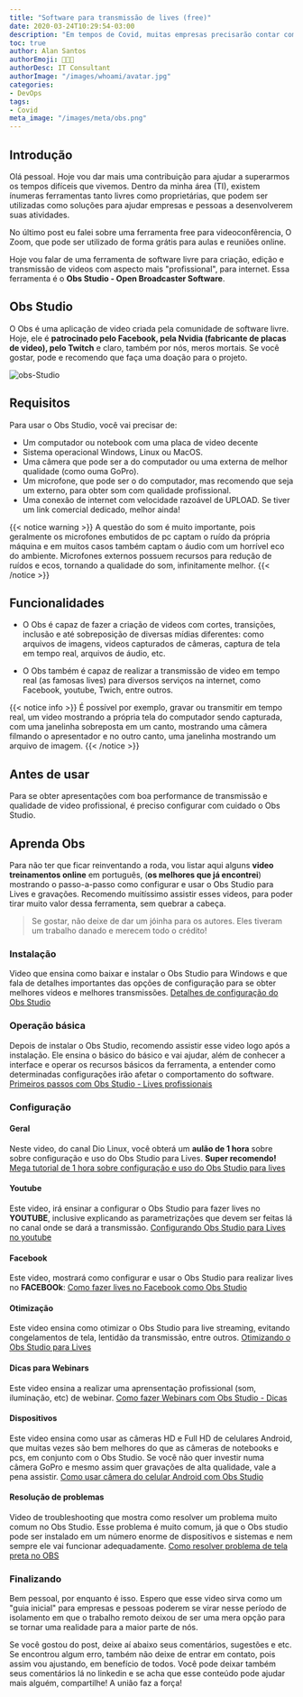 ```yaml
---
title: "Software para transmissão de lives (free)"
date: 2020-03-24T10:29:54-03:00
description: "Em tempos de Covid, muitas empresas precisarão contar com recursos de gravação de videos e transmissão de lives pela Internet. Com dinheiro escasso, nada como um software livre fácil instalar, configurar, que pode ser usado em Windows, Linux e Mac, para gravações de video e realização de lives com qualidade profissional."
toc: true
author: Alan Santos
authorEmoji: 👨🏻‍💻
authorDesc: IT Consultant
authorImage: "/images/whoami/avatar.jpg"
categories:
- DevOps
tags:
- Covid
meta_image: "/images/meta/obs.png"
---
```


##  Introdução
Olá pessoal. Hoje vou dar mais uma contribuição para ajudar a superarmos os tempos difíceis que vivemos. Dentro da minha área (TI), existem ínumeras ferramentas tanto livres como proprietárias, que podem ser utilizadas como soluções para ajudar empresas e pessoas a desenvolverem suas atividades.

No último post eu falei sobre uma ferramenta free para videoconfêrencia, O Zoom, que pode ser utilizado de forma grátis para aulas e reuniões   online.

Hoje vou falar de uma ferramenta de software livre para criação, edição e transmissão de videos com aspecto mais "profissional", para internet. Essa ferramenta é o **Obs Studio - Open Broadcaster Software**.

## Obs Studio

O Obs é uma  aplicação de video criada pela comunidade de software livre. Hoje, ele é **patrocinado pelo Facebook, pela Nvidia (fabricante de placas de video), pelo Twitch** e claro, também por nós, meros mortais. Se você gostar, pode e recomendo que faça uma doação para o projeto.

![obs-Studio](/images/posts/obs.png)

## Requisitos
Para usar o Obs Studio, você vai precisar de:
* Um computador ou notebook com uma placa de video decente
* Sistema operacional Windows, Linux ou MacOS.
* Uma câmera que pode ser a do computador ou uma externa de melhor qualidade (como ouma GoPro).
* Um microfone, que pode ser o do computador, mas recomendo que seja um externo, para obter som com qualidade profissional.
* Uma conexão de internet com velocidade razoável de UPLOAD. Se tiver um link comercial dedicado, melhor ainda!

{{< notice warning >}}
A questão do som é muito importante, pois geralmente os microfones embutidos de pc captam o ruído da própria máquina e em muitos casos também captam o áudio com um horrível eco do ambiente. Microfones externos possuem recursos para redução de ruídos e ecos, tornando a qualidade do som, infinitamente melhor.
{{< /notice >}}

## Funcionalidades

* O Obs é capaz de fazer a criação de videos com cortes, transições, inclusão e até sobreposição de diversas mídias diferentes: como arquivos de imagens, videos capturados de câmeras, captura de tela em tempo real, arquivos de áudio, etc.

* O Obs também é capaz de realizar a transmissão de video em tempo real (as famosas lives) para diversos serviços na internet, como Facebook, youtube, Twich, entre outros.

{{< notice info >}}
É possível por exemplo, gravar ou transmitir em tempo real, um video mostrando a própria tela do computador sendo capturada, com uma janelinha sobreposta em um canto, mostrando uma câmera filmando o apresentador e no outro canto, uma janelinha mostrando um arquivo de imagem.
{{< /notice >}}

## Antes de usar
Para se obter apresentações com boa performance de transmissão e qualidade de video profissional, é preciso configurar com cuidado o Obs Studio.

## Aprenda Obs

Para não ter que ficar reinventando a roda, vou  listar aqui alguns **video treinamentos online**  em português, (**os melhores que já encontrei**) mostrando o passo-a-passo como configurar e usar o Obs Studio para Lives e gravações. Recomendo muitíssimo assistir esses videos, para poder tirar muito valor dessa ferramenta, sem quebrar a cabeça.

>Se gostar, não deixe de dar um jóinha para os autores. Eles tiveram um trabalho danado e merecem todo o crédito!


### Instalação
Video que ensina como baixar e instalar o Obs Studio para Windows e que fala de detalhes importantes das opções de configuração para se obter melhores videos e melhores transmissões.
<a href="https://www.youtube.com/watch?v=X4HVH2PukDs" target="_blank">Detalhes de configuração do Obs Studio</a>

### Operação básica
Depois de instalar o Obs Studio, recomendo assistir esse video logo após a instalação. Ele ensina o básico do básico e vai ajudar, além de conhecer a interface e operar os recursos básicos da ferramenta, a entender como determinadas configurações irão afetar o comportamento do software.
<a href="https://www.youtube.com/watch?v=TltxPGQ7msY" target="_blank">Primeiros passos com Obs Studio - Lives profissionais</a>


### Configuração

#### Geral
Neste video, do canal Dio Linux, você obterá um **aulão de 1 hora** sobre sobre configuração e uso do Obs Studio para Lives. **Super recomendo!**
<a href="https://www.youtube.com/watch?v=ZJDH6alecAM" target="_blank">Mega tutorial de 1 hora sobre configuração e uso do Obs Studio para lives</a>

#### Youtube
Este video, irá ensinar a configurar o Obs Studio para fazer lives no **YOUTUBE**, inclusive explicando as parametrizações que devem ser feitas lá no canal onde se dará a transmissão.
<a href="https://www.youtube.com/watch?v=cxU1cfOpAtM" target="_blank">Configurando Obs Studio para Lives no youtube</a>

#### Facebook
Este video, mostrará como configurar e usar o Obs Studio para realizar lives no **FACEBOOk**:
<a href="https://www.youtube.com/watch?v=a3puCeU_TZs" target="_blank">Como fazer lives no Facebook como Obs Studio</a>

#### Otimização
Este video ensina como otimizar o Obs Studio para live streaming, evitando congelamentos de tela, lentidão da transmissão, entre outros.
<a href="https://www.youtube.com/watch?v=XVMxO7N9lW8" target="_blank">Otimizando o Obs Studio para Lives</a>

#### Dicas para Webinars
Este video ensina a realizar uma aprensentação profissional (som, iluminação, etc) de webinar.
<a href="https://www.youtube.com/watch?v=SWOmtzlYWTw" target="_blank">Como fazer Webinars com Obs Studio - Dicas</a>

#### Dispositivos
Este video  ensina como usar as câmeras HD e Full HD de celulares Android, que muitas vezes são bem melhores do que as câmeras de notebooks e pcs, em conjunto com o Obs Studio. Se você não quer investir numa câmera GoPro e mesmo assim quer gravações de alta qualidade, vale a pena assistir.
<a href="https://www.youtube.com/watch?v=7LOQde8zWHE" target="_blank">Como usar câmera do celular Android com Obs Studio</a>

#### Resolução de problemas
Video de troubleshooting que mostra como resolver um problema muito comum no Obs Studio. Esse problema é muito comum, já que o Obs studio pode ser instalado em um número enorme de dispositivos e sistemas e nem sempre ele vai funcionar adequadamente.
<a href="https://www.youtube.com/watch?v=yhJ6HrQY8mE" target="_blank">Como resolver problema de tela preta no OBS</a>

### Finalizando

Bem pessoal, por enquanto é isso. Espero que esse video sirva como um "guia inicial" para empresas e pessoas poderem se virar nesse período de isolamento em que o trabalho remoto deixou de ser uma mera opção para se tornar uma realidade para a maior parte de nós.

Se você gostou do post, deixe aí abaixo seus comentários, sugestões e etc. Se encontrou algum erro, também não deixe de entrar em contato, pois assim vou ajustando, em benefício de todos. Você pode deixar também seus comentários lá no linkedin e se acha que esse conteúdo pode ajudar mais alguém, compartilhe! A união faz a força!
